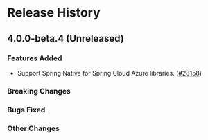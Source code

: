 # Release History

## 4.0.0-beta.4 (Unreleased)

### Features Added
- Support Spring Native for Spring Cloud Azure libraries.  ([#28158](https://github.com/Azure/azure-sdk-for-java/pull/28158))

### Breaking Changes

### Bugs Fixed

### Other Changes

